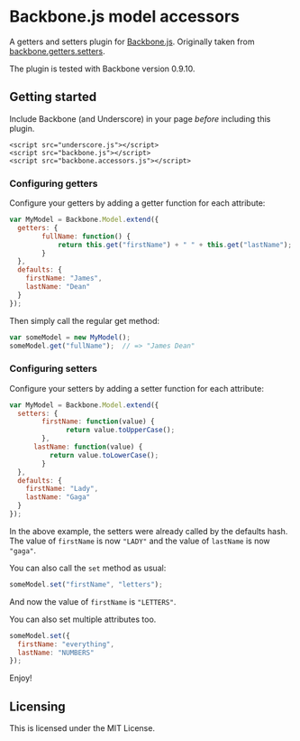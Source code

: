 Backbone.js model accessors
===========================

A getters and setters plugin for [Backbone.js](http://documentcloud.github.com/backbone). Originally taken from [backbone.getters.setters](https://github.com/berzniz/backbone.getters.setters).

The plugin is tested with Backbone version 0.9.10.

## Getting started

Include Backbone (and Underscore) in your page _before_ including this plugin.

    <script src="underscore.js"></script>
    <script src="backbone.js"></script>
    <script src="backbone.accessors.js"></script>

### Configuring getters

Configure your getters by adding a getter function for each attribute:

```js
var MyModel = Backbone.Model.extend({
  getters: {
  		fullName: function() {
		    return this.get("firstName") + " " + this.get("lastName");
	    }
  },
  defaults: {
    firstName: "James",
    lastName: "Dean"
  }
});
```

Then simply call the regular get method:

```js
var someModel = new MyModel();
someModel.get("fullName");  // => "James Dean"
```

### Configuring setters

Configure your setters by adding a setter function for each attribute:

```js
var MyModel = Backbone.Model.extend({
  setters: {
    	firstName: function(value) {
		      return value.toUpperCase();
	    },
      lastName: function(value) {
  	      return value.toLowerCase();
	    }
  },
  defaults: {
    firstName: "Lady",
    lastName: "Gaga"
  }
});
```

In the above example, the setters were already called by the defaults hash. The value of `firstName` is now `"LADY"` and the value of `lastName` is now `"gaga"`.

You can also call the `set` method as usual:

```js
someModel.set("firstName", "letters");
```

And now the value of `firstName` is `"LETTERS"`.

You can also set multiple attributes too.

```js
someModel.set({
  firstName: "everything",
  lastName: "NUMBERS"
});
```

Enjoy!


## Licensing

This is licensed under the MIT License.
